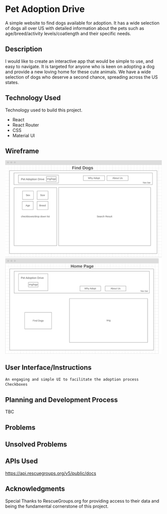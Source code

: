 # Pet Adoption Drive

A simple website to find dogs available for adoption. It has a wide selection of dogs all over US with detailed information about the pets such as age/breed/activity levels/coatlength and their specific needs.



## Description

I would like to create an interactive app that would be simple to use, and easy to navigate. It is targeted for anyone who is keen on adopting a dog and provide a new loving home for these cute animals. We have a wide selection of dogs who deserve a second chance, spreading across the US states. 



## Technology Used

Technology used to build this project.

- React
- React Router
- CSS
- Material UI



## Wireframe
<img src="./images/finddogspage.png">
<img src="./images/wireframe.png">



## User Interface/Instructions

```
An engaging and simple UI to facilitate the adoption process
Checkboxes
```



## Planning and Development Process
TBC



## Problems



## Unsolved Problems


## APIs Used
https://api.rescuegroups.org/v5/public/docs



## Acknowledgments
Special Thanks to RescueGroups.org for providing access to their data and being the fundamental cornerstone of this project.


